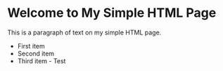 <!DOCTYPE html>
<html lang="en">
<head>
    <meta charset="UTF-8">
    <meta name="viewport" content="width=device-width, initial-scale=1.0">
    <title>Simple HTML Page</title>
</head>
<body>
    <h1>Welcome to My Simple HTML Page</h1>
    <p>This is a paragraph of text on my simple HTML page.</p>
    <ul>
        <li>First item</li>
        <li>Second item</li>
        <li>Third item - Test</li>
    </ul>
</body>
</html>
